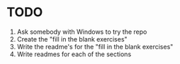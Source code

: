 # TODO
1. Ask somebody with Windows to try the repo
2. Create the "fill in the blank exercises"
3. Write the readme's for the "fill in the blank exercises"
4. Write readmes for each of the sections